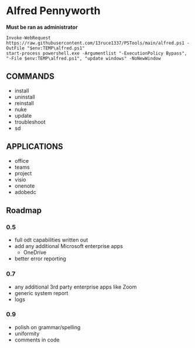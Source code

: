 # Alfred Pennyworth
**Must be ran as administrator**

`Invoke-WebRequest https://raw.githubusercontent.com/13ruce1337/PSTools/main/alfred.ps1 -OutFile "$env:TEMP\alfred.ps1"`\
`start-process powershell.exe -Argumentlist "-ExecutionPolicy Bypass", "-File $env:TEMP\alfred.ps1", "update windows" -NoNewWindow`

## COMMANDS
- install
- uninstall
- reinstall
- nuke
- update
- troubleshoot
- sd
## APPLICATIONS
- office
- teams
- project
- visio
- onenote
- adobedc

## Roadmap
### 0.5
- full odt capabilities written out
- add any additional Microsoft enterprise apps
    - OneDrive
- better error reporting

### 0.7
- any additional 3rd party enterprise apps like Zoom
- generic system report
- logs

### 0.9
- polish on grammar/spelling
- uniformity
- comments in code